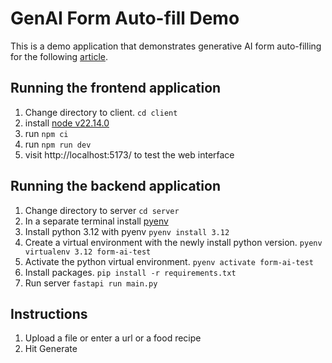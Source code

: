 # GenAI Form Auto-fill Demo

This is a demo application that demonstrates generative AI form auto-filling for the following [article](https://github.com/IBM/generative-ai-form-filling-demo).

## Running the frontend application

1. Change directory to client. `cd client`
2. install [node v22.14.0](https://nodejs.org/en/download/prebuilt-installer)
3. run `npm ci`
4. run `npm run dev`
5. visit http://localhost:5173/ to test the web interface

## Running the backend application

1. Change directory to server `cd server`
2. In a separate terminal install [pyenv](https://github.com/pyenv/pyenv-installer?tab=readme-ov-file#pyenv-installer)
3. Install python 3.12 with pyenv `pyenv install 3.12`
4. Create a virtual environment with the newly install python version. `pyenv virtualenv 3.12 form-ai-test`
5. Activate the python virtual environment. `pyenv activate form-ai-test`
6. Install packages. `pip install -r requirements.txt`
7. Run server `fastapi run main.py`

## Instructions

1. Upload a file or enter a url or a food recipe
2. Hit Generate
